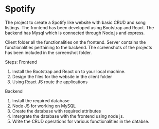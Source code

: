 # Spotify
The project to create a Spotify like website with basic CRUD and song listings.
The frontend has been developed using Bootstrap and React. 
The backend has Mysql which is connected through Node.js and express. 


Client folder all the functionalities on the frontend. 
Server contains the functionalities pertaining to the backend. 
The screenshots of the projects has been included in the screenshot folder. 

Steps:
Frontend
1. Install the Bootstrap and React on to your local machine. 
2. Design the files for the website in the client folder
3. Using React JS route the applications

Backend
1. Install the required database
2. Node JS for working on MySQL
3. Create the database with required attributes
4. Intergrate the database with the frontend using node js.
5. Write the CRUD operations for various functionalities in the databse. 




